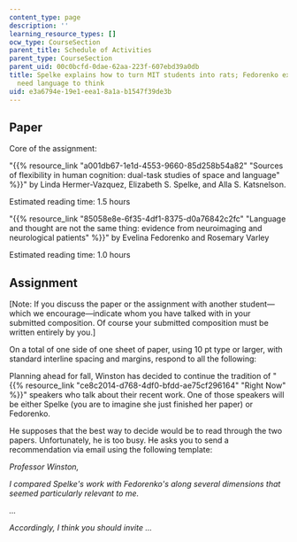```yaml
---
content_type: page
description: ''
learning_resource_types: []
ocw_type: CourseSection
parent_title: Schedule of Activities
parent_type: CourseSection
parent_uid: 00c0bcfd-0dae-62aa-223f-607ebd39a0db
title: Spelke explains how to turn MIT students into rats; Fedorenko explains we don't
  need language to think
uid: e3a6794e-19e1-eea1-8a1a-b1547f39de3b
---
```


Paper
-----

Core of the assignment:

"{{% resource_link "a001db67-1e1d-4553-9660-85d258b54a82" "Sources of flexibility in human cognition: dual-task studies of space and language" %}}" by Linda Hermer-Vazquez, Elizabeth S. Spelke, and Alla S. Katsnelson.

Estimated reading time: 1.5 hours

"{{% resource_link "85058e8e-6f35-4df1-8375-d0a76842c2fc" "Language and thought are not the same thing: evidence from neuroimaging and neurological patients" %}}" by Evelina Fedorenko and Rosemary Varley

Estimated reading time: 1.0 hours

Assignment
----------

\[Note: If you discuss the paper or the assignment with another student—which we encourage—indicate whom you have talked with in your submitted composition. Of course your submitted composition must be written entirely by you.\]

On a total of one side of one sheet of paper, using 10 pt type or larger, with standard interline spacing and margins, respond to all the following:

Planning ahead for fall, Winston has decided to continue the tradition of "{{% resource_link "ce8c2014-d768-4df0-bfdd-ae75cf296164" "Right Now" %}}" speakers who talk about their recent work. One of those speakers will be either Spelke (you are to imagine she just finished her paper) or Fedorenko.

He supposes that the best way to decide would be to read through the two papers. Unfortunately, he is too busy. He asks you to send a recommendation via email using the following template:

_Professor Winston,_

_I compared Spelke's work with Fedorenko's along several dimensions that seemed particularly relevant to me._

_..._

_Accordingly, I think you should invite ..._